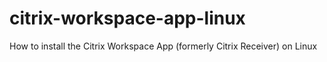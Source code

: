 # citrix-workspace-app-linux
How to install the Citrix Workspace App (formerly Citrix Receiver) on Linux

